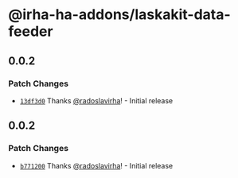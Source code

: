 # @irha-ha-addons/laskakit-data-feeder

## 0.0.2

### Patch Changes

- [`13df3d0`](https://github.com/radoslavirha/ha-addons/commit/13df3d0a5a6c927ae6b544847011e1fdafe89fc2) Thanks [@radoslavirha](https://github.com/radoslavirha)! - Initial release

## 0.0.2

### Patch Changes

- [`b771200`](https://github.com/radoslavirha/ha-addons/commit/b771200f366bfdcdddabd85830bb43af71667354) Thanks [@radoslavirha](https://github.com/radoslavirha)! - Initial release
